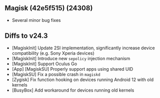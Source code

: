 ## Magisk (42e5f515) (24308)

- Several minor bug fixes

## Diffs to v24.3

- [MagiskInit] Update 2SI implementation, significantly increase device compatibility (e.g. Sony Xperia devices)
- [MagiskInit] Introduce new `sepolicy` injection mechanism
- [MagiskInit] Support Oculus Go
- [App] [MagiskSU] Properly support apps using shared UID
- [MagiskSU] Fix a possible crash in `magiskd`
- [Zygisk] Fix function hooking on devices running Android 12 with old kernels
- [BusyBox] Add workaround for devices running old kernels
